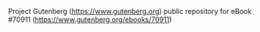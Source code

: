 Project Gutenberg (https://www.gutenberg.org) public repository for
eBook #70911 (https://www.gutenberg.org/ebooks/70911)
